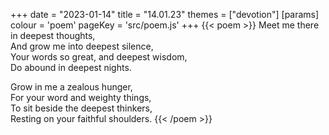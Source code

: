 +++
date = "2023-01-14"
title = "14.01.23"
themes = ["devotion"]
[params]
  colour = 'poem'
  pageKey = 'src/poem.js'
+++
{{< poem >}}
Meet me there in deepest thoughts,  
And grow me into deepest silence,  
Your words so great, and deepest wisdom,  
Do abound in deepest nights.  
  
Grow in me a zealous hunger,  
For your word and weighty things,  
To sit beside the deepest thinkers,  
Resting on your faithful shoulders.
{{< /poem >}}
